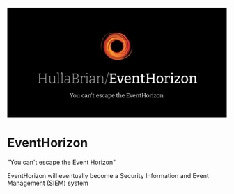 ![Logo](assets/EventHorizon.svg)
# EventHorizon
"You can't escape the Event Horizon"

EventHorizon will eventually become a Security Information and Event Management (SIEM) system
